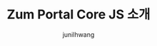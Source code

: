 ---
layout: post
title: Zum Portal Core JS 소개
description: 줌인터넷 프론트엔드 파트에서 사용되고 있는 core package에 대해 소개합니다.
image: /images/front/post/2021-12-06-zum-portal-core-js/thumbnail.jpg
introduction: 줌인터넷 프론트엔드 파트에서 사용되고 있는 core package를 만들게된 과정과 기능에 대해 소개합니다.
category: portal/tech
tag: [프론트엔드, NestJS, Decorator, Cron, Cache, Custom Decorator]
author: junilhwang
---